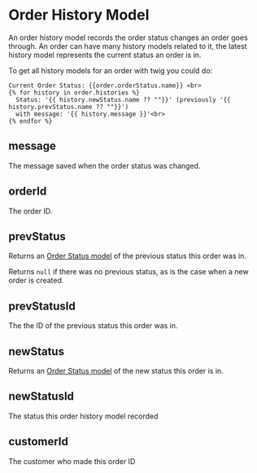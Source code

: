 # Order History Model

An order history model records the order status changes an order goes through. An order can have many history models related to it, the latest history model represents the current status an order is in.

To get all history models for an order with twig you could do:

```twig
Current Order Status: {{order.orderStatus.name}} <br>
{% for history in order.histories %}
  Status: '{{ history.newStatus.name ?? ""}}' (previously '{{ history.prevStatus.name ?? ""}}')
  with message: '{{ history.message }}'<br>
{% endfor %}
```

## message

The message saved when the order status was changed.

## orderId

The order ID.

## prevStatus

Returns an [Order Status model](order-status-model.md) of the previous status this order was in.

Returns `null` if there was no previous status, as is the case when a new order is created.

## prevStatusId

The the ID of the previous status this order was in.

## newStatus

Returns an [Order Status model](order-status-model.md) of the new status this order is in.

## newStatusId

The status this order history model recorded

## customerId

The customer who made this order ID
